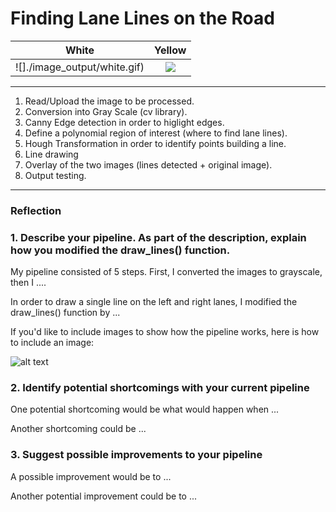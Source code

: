 # **Finding Lane Lines on the Road** 

White                      |  Yellow
:-------------------------:|:-------------------------:
![]./image_output/white.gif)  |  ![](./image_output/yellow.gif)

[image1]: ./image_output/white.gif

[image2]: ./examples/grayscale.jpg "Grayscale"

---

1) Read/Upload the image to be processed.
2) Conversion into Gray Scale (cv library).
3) Canny Edge detection in order to higlight edges.
4) Define a polynomial region of interest (where to find lane lines).
5) Hough Transformation in order to identify points building a line.
6) Line drawing
7) Overlay of the two images (lines detected + original image).
8) Output testing.


---

### Reflection

### 1. Describe your pipeline. As part of the description, explain how you modified the draw_lines() function.

My pipeline consisted of 5 steps. First, I converted the images to grayscale, then I .... 

In order to draw a single line on the left and right lanes, I modified the draw_lines() function by ...

If you'd like to include images to show how the pipeline works, here is how to include an image: 

![alt text][image1]


### 2. Identify potential shortcomings with your current pipeline


One potential shortcoming would be what would happen when ... 

Another shortcoming could be ...


### 3. Suggest possible improvements to your pipeline

A possible improvement would be to ...

Another potential improvement could be to ...

